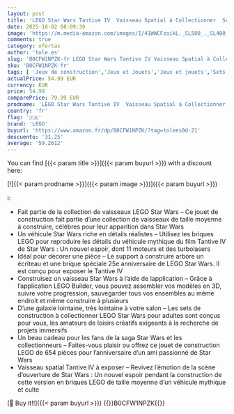 ```yaml
---
layout: post
title: 'LEGO Star Wars Tantive IV  Vaisseau Spatial à Collectionner  Set de Construction Créatif pour Adultes  Véhicule Mythique  Idée Cadeau d’Anniversaire pour Fans de la Saga 75376'
date: 2025-10-02 08:09:39
image: 'https://m.media-amazon.com/images/I/41WWCFzoikL._SL500_._SL400_.jpg'
comments: true
category: ofertas
author: 'tole.es'
slug: 'B0CFW1NPZK-fr LEGO Star Wars Tantive IV Vaisseau Spatial à Collectionner...'
sku: 'B0CFW1NPZK-fr'
tags: [ 'Jeux de construction','Jeux et Jouets','Jeux et jouets','Sets de jeux de construction','lego','🇫🇷', ]
actualPrice: 54.99 EUR
currency: EUR
price: 54.99
comparePrice: 79.99 EUR
prodname: 'LEGO Star Wars Tantive IV  Vaisseau Spatial à Collectionner  Set de Construction Créatif pour Adultes  Véhicule Mythique  Idée Cadeau d’Anniversaire pour Fans de la Saga 75376'
country: 'fr'
flag: '🇫🇷'
brand: 'LEGO'
buyurl: 'https://www.amazon.fr/dp/B0CFW1NPZK/?tag=tolees0d-21'
descuento: '31.25'
average: '59.2612'
---
```


You can find [{{< param title >}}]({{< param buyurl >}}) with a discount here:

[![{{< param prodname >}}]({{< param image >}})]({{< param buyurl >}})

ℹ️:

- Fait partie de la collection de vaisseaux LEGO Star Wars – Ce jouet de construction fait partie d’une collection de vaisseaux de taille moyenne à construire, célèbres pour leur apparition dans Star Wars
- Un véhicule Star Wars riche en détails réalistes – Utilisez les briques LEGO pour reproduire les détails du véhicule mythique du film Tantive IV de Star Wars : Un nouvel espoir, dont 11 moteurs et des turbolasers
- Idéal pour décorer une pièce – Le support à construire arbore un écriteau et une brique spéciale 25e anniversaire de LEGO Star Wars. Il est conçu pour exposer le Tantive IV
- Construisez un vaisseau Star Wars à l’aide de lapplication – Grâce à l’application LEGO Builder, vous pouvez assembler vos modèles en 3D, suivre votre progression, sauvegarder tous vos ensembles au même endroit et même construire à plusieurs
- D’une galaxie lointaine, très lointaine à votre salon – Les sets de construction à collectionner LEGO Star Wars pour adultes sont conçus pour vous, les amateurs de loisirs créatifs exigeants à la recherche de projets immersifs
- Un beau cadeau pour les fans de la saga Star Wars et les collectionneurs – Faites-vous plaisir ou offrez ce jouet de construction LEGO de 654 pièces pour l’anniversaire d’un ami passionné de Star Wars
- Vaisseau spatial Tantive IV à exposer – Revivez l’émotion de la scène d’ouverture de Star Wars : Un nouvel espoir pendant la construction de cette version en briques LEGO de taille moyenne d’un véhicule mythique et culte

[🛒 Buy it!!]({{< param buyurl >}})
{{<world>}}B0CFW1NPZK{{</world>}}
